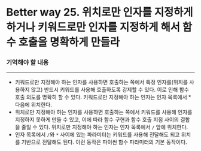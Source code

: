 # Better way 25. 위치로만 인자를 지정하게 하거나 키워드로만 인자를 지정하게 해서 함수 호출을 명확하게 만들라

### 기억해야 할 내용
---
- 키워드로만 지정해야 하는 인자를 사용하면 호출하는 쪽에서 특정 인자를(위치를 사용하지 않고) 반드시 키워드를 사용해 호출하도록 강제할 수 있다. 이로 인해 함수 호출 의도를 명확히 할 수 있다. 키워드로만 지정해야 하는 인자는 인자 목록에서 * 다음에 위치한다.
- 위치로만 지정해야 하는 인자를 사용하면 호출하는 쪽에서 키워드를 사용해 인자를 지정하지 못하게 만들 수 있고, 이에 따라 함수 구현과 함수 호출 지점 사이의 결합을 줄일 수 있다. 위치로만 지정해야 하는 인자는 인자 목록에서 `/` 앞에 위치한다.
- 인자 목록에서 `/`와 `*` 사이에 있는 파라미터는 키워드를 사용해 전달해도 되고 위치를 기반으로 전달해도 된다. 이런 동작은 파이썬 함수 파라미터의 기본 동작이다.